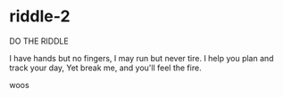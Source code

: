 # riddle-2
DO THE RIDDLE

I have hands but no fingers,
I may run but never tire.
I help you plan and track your day,
Yet break me, and you'll feel the fire.


woos

